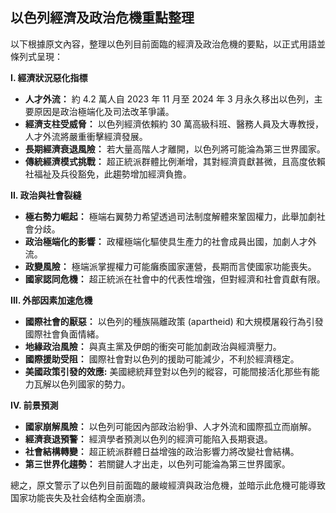 ## 以色列經濟及政治危機重點整理

以下根據原文內容，整理以色列目前面臨的經濟及政治危機的要點，以正式用語並條列式呈現：

**I. 經濟狀況惡化指標**

*   **人才外流：** 約 4.2 萬人自 2023 年 11 月至 2024 年 3 月永久移出以色列，主要原因是政治極端化及司法改革爭議。
*   **經濟支柱受威脅：** 以色列經濟依賴約 30 萬高級科班、醫務人員及大專教授，人才外流將嚴重衝擊經濟發展。
*   **長期經濟衰退風險：** 若大量高階人才離開，以色列將可能淪為第三世界國家。
*   **傳統經濟模式挑戰：** 超正統派群體比例漸增，其對經濟貢獻甚微，且高度依賴社福祉及兵役豁免，此趨勢增加經濟負擔。

**II. 政治與社會裂縫**

*   **極右勢力崛起：** 極端右翼勢力希望透過司法制度解體來鞏固權力，此舉加劇社會分歧。
*   **政治極端化的影響：** 政權極端化驅使具生產力的社會成員出國，加劇人才外流。
*   **政變風險：** 極端派掌握權力可能癱瘓國家運營，長期而言使國家功能喪失。
*   **國家認同危機：** 超正統派在社會中的代表性增強，但對經濟和社會貢獻有限。

**III. 外部因素加速危機**

*   **國際社會的厭惡：** 以色列的種族隔離政策 (apartheid) 和大規模屠殺行為引發國際社會負面情緒。
*   **地緣政治風險：** 與真主黨及伊朗的衝突可能加劇政治與經濟壓力。
*   **國際援助受阻：** 國際社會對以色列的援助可能減少，不利於經濟穩定。
*  **美國政策引發的效應:** 美國總統拜登對以色列的縱容，可能間接活化那些有能力瓦解以色列國家的勢力。

**IV. 前景預測**

*   **國家崩解風險：** 以色列可能因內部政治紛爭、人才外流和國際孤立而崩解。
*   **經濟衰退預警：** 經濟學者預測以色列的經濟可能陷入長期衰退。
*   **社會結構轉變：** 超正統派群體日益增強的政治影響力將改變社會結構。
*   **第三世界化趨勢：** 若關鍵人才出走，以色列可能淪為第三世界國家。

總之，原文警示了以色列目前面臨的嚴峻經濟與政治危機，並暗示此危機可能導致国家功能丧失及社会结构全面崩溃。